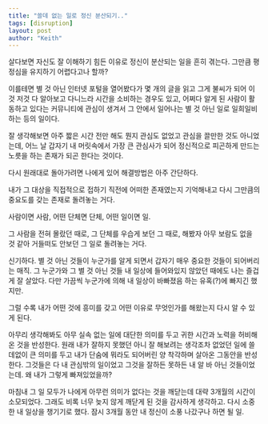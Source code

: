 ```yaml
---
title: "쓸데 없는 일로 정신 분산되기.."
tags: [disruption]
layout: post
author: "Keith"
---
```


살다보면 자신도 잘 이해하기 힘든 이유로 정신이 분산되는 일을 흔히 겪는다. 그만큼 평정심을 유지하기 어렵다고나 할까?

이를테면 별 것 아닌 인터넷 포털을 열어봤다가 몇 개의 글을 읽고 그게 불씨가 되어 이것 저것 다 알아보고 다니느라 시간을 소비하는 경우도 있고, 어쩌다 알게 된 사람이 활동하고 있다는 커뮤니티에 관심이 생겨서 그 안에서 일어나는 별 것 아닌 일로 일희일비하는 등의 일이다.

잘 생각해보면 아주 짧은 시간 전만 해도 뭔지 관심도 없었고 관심을 끌만한 것도 아니었는데, 어느 날 갑자기 내 머릿속에서 가장 큰 관심사가 되어 정신적으로 피곤하게 만드는 노릇을 하는 존재가 되곤 한다는 것이다.

다시 원래대로 돌아가려면 나에게 있어 해결방법은 아주 간단하다.

내가 그 대상을 직접적으로 접하기 직전에 어떠한 존재였는지 기억해내고 다시 그만큼의 중요도를 갖는 존재로 돌려놓는 거다. 

사람이면 사람, 어떤 단체면 단체, 어떤 일이면 일. 

그 사람을 전혀 몰랐던 때로, 그 단체를 우습게 보던 그 때로, 해봤자 아무 보람도 없을 것 같아 거들떠도 안보던 그 일로 돌려놓는 거다. 

신기하다. 별 것 아닌 것들이 누군가를 알게 되면서 갑자기 매우 중요한 것들이 되어버리는 매직. 그 누군가와 그 별 것 아닌 것들 내 일상에 들어와있지 않았던 때에도 나는 즐겁게 잘 살았다. 다만 가끔씩 누군가에 의해 내 일상이 바빠졌음 하는 유혹(?)에 빠지긴 했지만.

그럴 수록 내가 어떤 것에 흥미를 갖고 어떤 이유로 무엇인가를 해왔는지 다시 알 수 있게 된다.

아무리 생각해봐도 아무 실속 없는 일에 대단한 의미를 두고 귀한 시간과 노력을 허비해온 것을 반성한다. 원래 내가 잘하지 못했던 아니 잘 해보려는 생각조차 없었던 일에 쓸데없이 큰 의미를 두고 내가 단숨에 뭐라도 되어버린 양 착각하며 살아온 그동안을 반성한다. 그것들은 다 내 관심밖의 일이었고 그것을 잘하든 못하든 내 알 바 아닌 것들이었는데. 왜 내가 그렇게 빠져있었을까?

마침내 그 일 모두가 나에게 아무런 의미가 없다는 것을 깨닫는데 대략 3개월의 시간이 소모되었다. 그래도 비록 너무 늦지 않게 깨닫게 된 것을 감사하게 생각하고. 다시 소중한 내 일상을 챙기기로 했다. 잠시 3개월 동안 내 정신이 소풍 나갔구나 하면 될 일.